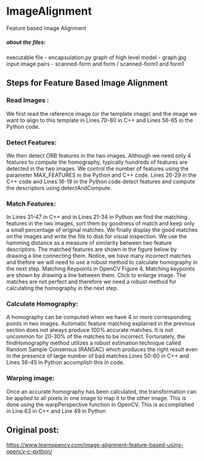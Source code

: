 # ImageAlignment
Feature based Image Alignment

##### about the files:
executable file - encapsulation.py
graph of high level model - graph.jpg
input image pairs - scanned-form and form / scanned-form1 and form1


## Steps for Feature Based Image Alignment

### Read Images : 
We first read the reference image (or the template image) and the image we want to align to this template in Lines 70-80 in C++ and Lines 56-65 in the Python code.

### Detect Features:
We then detect ORB features in the two images. Although we need only 4 features to compute the homography, typically hundreds of features are detected in the two images. We control the number of features using the parameter MAX_FEATURES in the Python and C++ code. Lines 26-29 in the C++ code and Lines 16-19 in the Python code detect features and compute the descriptors using detectAndCompute.

### Match Features:
In Lines 31-47 in C++ and in Lines 21-34 in Python we find the matching features in the two images, sort them by goodness of match and keep only a small percentage of original matches. We finally display the good matches on the images and write the file to disk for visual inspection. We use the hamming distance as a measure of similarity between two feature descriptors. The matched features are shown in the figure below by drawing a line connecting them. Notice, we have many incorrect matches and thefore we will need to use a robust method to calculate homography in the next step.
Matching Keypoints in OpenCV
Figure 4. Matching keypoints are shown by drawing a line between them. Click to enlarge image. The matches are not perfect and therefore we need a robust method for calculating the homography in the next step.

### Calculate Homography:
A homography can be computed when we have 4 or more corresponding points in two images. Automatic feature matching explained in the previous section does not always produce 100% accurate matches. It is not uncommon for 20-30% of the matches to be incorrect. Fortunately, the findHomography method utilizes a robust estimation technique called Random Sample Consensus (RANSAC) which produces the right result even in the presence of large number of bad matches.Lines 50-60 in C++ and Lines 36-45 in Python accomplish this in code.

### Warping image:
Once an accurate homography has been calculated, the transformation can be applied to all pixels in one image to map it to the other image. This is done using the warpPerspective function in OpenCV. This is accomplished in Line 63 in C++ and Line 49 in Python


## Original post:
https://www.learnopencv.com/image-alignment-feature-based-using-opencv-c-python/
